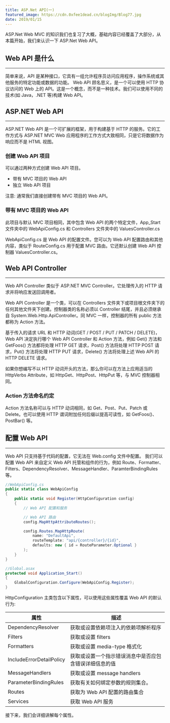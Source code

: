 ```yaml
---
title: ASP.Net API(一)
featured_image: https://cdn.0xfee1dead.cn/blogImg/Blog77.jpg
date: 2019/01/15
---
```


ASP.Net Web MVC 的知识我们也复习了大概，基础内容已经覆盖了大部分，从本篇开始，我们来认识一下 ASP.Net Web API。

## Web API 是什么
***  
简单来说，API 是某种接口，它具有一组允许程序员访问应用程序，操作系统或其他服务的特定功能或数据的功能。
Web API 顾名思义，是一个可以使用 HTTP 协议访问的 Web 上的 API。这是一个概念，而不是一种技术。我们可以使用不同的技术(如 Java，.NET 等)构建 Web API。

## ASP.NET Web API
***  
ASP.NET Web API 是一个可扩展的框架，用于构建基于 HTTP 的服务。它的工作方式与 ASP.NET MVC Web 应用程序的工作方式大致相同，只是它将数据作为响应而不是 HTML 视图。

### 创建 Web API 项目
可以通过两种方式创建 Web API 项目。
- 带有 MVC 项目的 Web API
- 独立 Web API 项目

注意: 通常我们直接创建带有 MVC 项目的 Web API。

### 带有 MVC 项目的 Web API
此项目与默认 MVC 项目相同，其中包含 Web API 的两个特定文件，App_Start 文件夹中的 WebApiConfig.cs 和 Controllers 文件夹中的 ValuesController.cs

WebApiConfig.cs 是 Web API 的配置文件。您可以为 Web API 配置路由和其他内容，类似于 RouteConfig.cs 用于配置 MVC 路由。它还默认创建 Web API 控制器 ValuesController.cs。

## Web API Controller
***  
Web API Controller 类似于 ASP.NET MVC Controller。它处理传入的 HTTP 请求并将响应发送回调用者。

Web API Controller 是一个类，可以在 Controllers 文件夹下或项目根文件夹下的任何其他文件夹下创建。控制器类的名称必须以 Controller 结尾，并且必须继承自 System.Web.Http.ApiController。同 MVC 一样，控制器的所有 public 方法都称为 Action 方法。

基于传入的请求 URL 和 HTTP 动词(GET / POST / PUT / PATCH / DELETE)，Web API 决定执行哪个 Web API Controller 和 Action 方法，例如 Get() 方法和 GetFoos() 方法都将处理 HTTP GET 请求，Post() 方法将处理 HTTP POST 请求，Put() 方法将处理 HTTP PUT 请求，Delete() 方法将处理上述 Web API 的 HTTP DELETE 请求。

如果你想编写不以 HTTP 动词开头的方法，那么你可以在方法上应用适当的 HttpVerbs Attribute，如 HttpGet、HttpPost、HttpPut 等，与 MVC 控制器相同。

### Action 方法命名约定
Action 方法名称可以与 HTTP 动词相同，如 Get、Post、Put、Patch 或 Delete。也可以使用 HTTP 谓词附加任何后缀以提高可读性，如 GetFoos()、PostBar() 等。

## 配置 Web API
***  
Web API 只支持基于代码的配置，它无法在 Web.config 文件中配置。
我们可以配置 Web API 来自定义 Web API 托管和组件的行为，例如 Route、Formatter、Filters、DependencyResolver、MessageHandler、ParamterBindingRules 等。
``` csharp
//WebApiConfig.cs
public static class WebApiConfig
{
    public static void Register(HttpConfiguration config)
    {
        // Web API 配置和服务

        // Web API 路由
        config.MapHttpAttributeRoutes();

        config.Routes.MapHttpRoute(
            name: "DefaultApi",
            routeTemplate: "api/{controller}/{id}",
            defaults: new { id = RouteParameter.Optional }
        );
    }
}

//Global.asax
protected void Application_Start()
{
    GlobalConfiguration.Configure(WebApiConfig.Register);
}
```

HttpConfiguration 主类包含以下属性，可以使用这些属性覆盖 Web API 的默认行为: 

| 属性                     | 描述                                                   |
|--------------------------|------------------------------------------------------|
| DependencyResolver       | 获取或设置依赖项注入的依赖项解析程序                   |
| Filters                  | 获取或设置 filters                                     |
| Formatters               | 获取或设置 media-type 格式化                           |
| IncludeErrorDetailPolicy | 获取或设置一个指示错误消息中是否应包含错误详细信息的值 |
| MessageHandlers          | 获取或设置 message handlers                            |
| ParameterBindingRules    | 获取有关如何绑定参数的规则集合。                        |
| Routes                   | 获取为 Web API 配置的路由集合                          |
| Services                 | 获取 Web API 服务                                      |

接下来，我们会详细讲解每个属性。